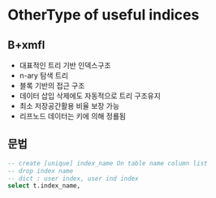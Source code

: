 # OtherType of useful indices
## B+xmfl
- 대표적인 트리 기반 인덱스구조
- n-ary 탐색 트리
- 블록 기반의 접근 구조
- 데이터 삽입 삭제에도 자동적으로 트리 구조유지
- 최소 저장공간활용 비율 보장 가능
- 리프노드 데이터는 키에 의해 정룔됨
## 문법
```sql
-- create [unique] index_name On table name column list
-- drop index name
-- dict : user index, user ind index
select t.index_name, 
```